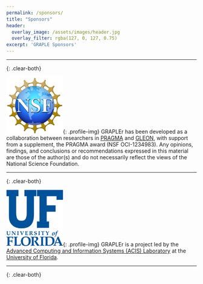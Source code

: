 ```yaml
---
permalink: /sponsors/
title: "Sponsors"
header:
  overlay_image: /assets/images/header.jpg
  overlay_filter: rgba(127, 0, 127, 0.75)
excerpt: 'GRAPLE Sponsors'
---
```

---
{: .clear-both}

![NSF Logo](../assets/images/nsf.png){: .profile-img} GRAPLEr has been developed as a collaboration between researchers in [PRAGMA] and [GLEON], with support from a supplement, the PRAGMA award (NSF OCI-1234983). Any opinions, findings, and conclusions or recommendations expressed in this material are those of the author(s) and do not necessarily reflect the views of the National Science Foundation.

---
{: .clear-both}

![UF Logo](../assets/images/uf.png){: .profile-img} GRAPLEr is a project led by the [Advanced Computing and Information Systems (ACIS) Laboratory] at the [University of Florida].

---
{: .clear-both}

[PRAGMA]: http://www.pragma-grid.net/
[GLEON]: http://www.gleon.org/
[Advanced Computing and Information Systems (ACIS) Laboratory]: https://www.acis.ufl.edu/
[University of Florida]: https://www.ufl.edu/